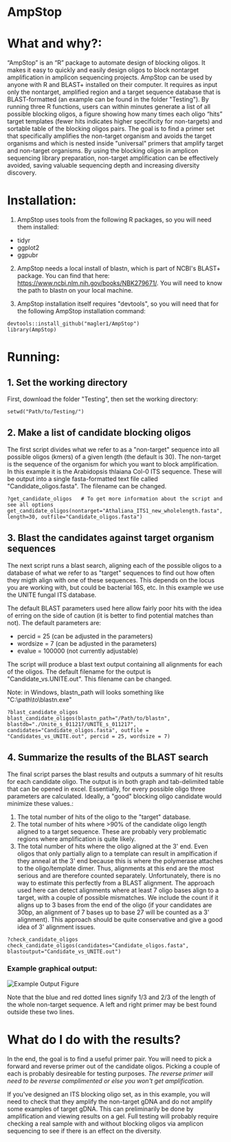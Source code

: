 # AmpStop

# What and why?: 
“AmpStop” is an “R” package to automate design of blocking oligos. It makes it easy to quickly and easily design oligos to block nontarget amplification in amplicon sequencing projects. AmpStop can be used by anyone with R and BLAST+ installed on their computer. It requires as input only the nontarget, amplified region and a target sequence database that is BLAST-formatted (an example can be found in the folder "Testing"). By running three R functions, users can within minutes generate a list of all possible blocking oligos, a figure showing how many times each oligo “hits” target templates (fewer hits indicates higher specificity for non-targets) and sortable table of the blocking oligos pairs. The goal is to find a primer set that specifically amplifies the non-target organism and avoids the target organisms and which is nested inside "universal" primers that amplify target and non-target organisms. By using the blocking oligos in amplicon sequencing library preparation, non-target amplification can be effectively avoided, saving valuable sequencing depth and increasing diversity discovery.

# Installation:
1. AmpStop uses tools from the following R packages, so you will need them installed:
* tidyr
* ggplot2
* ggpubr

2. AmpStop needs a local install of blastn, which is part of NCBI's BLAST+ package. You can find that here: https://www.ncbi.nlm.nih.gov/books/NBK279671/. You will need to know the path to blastn on your local machine.

3. AmpStop installation itself requires "devtools", so you will need that for the following AmpStop installation command:
```
devtools::install_github("magler1/AmpStop")
library(AmpStop)
```

# Running:

## 1. Set the working directory
First, download the folder "Testing", then set the working directory:
```
setwd("Path/to/Testing/")
```
## 2. Make a list of candidate blocking oligos
The first script divides what we refer to as a "non-target" sequence into all possible oligos (kmers) of a given length (the default is 30). The non-target is the sequence of the organism for which you want to block amplification. In this example it is the Arabidopsis thlaiana Col-0 ITS sequence. These will be output into a single fasta-formatted text file called "Candidate_oligos.fasta". The filename can be changed.
```
?get_candidate_oligos   # To get more information about the script and see all options
get_candidate_oligos(nontarget="Athaliana_ITS1_new_wholelength.fasta", length=30, outfile="Candidate_oligos.fasta")
```

## 3. Blast the candidates against target organism sequences
The next script runs a blast search, aligning each of the possible oligos to a database of what we refer to as "target" sequences to find out how often they migth align with one of these sequences. This depends on the locus you are working with, but could be bacterial 16S, etc. In this example we use the UNITE fungal ITS database.

The default BLAST parameters used here allow fairly poor hits with the idea of erring on the side of caution (it is better to find potential matches than not). The default parameters are:
* percid = 25 (can be adjusted in the parameters)
* wordsize = 7 (can be adjusted in the parameters)
* evalue = 100000 (not currently adjustable)

The script will produce a blast text output containing all alignments for each of the oligos. The default filename for the output is "Candidate_vs.UNITE.out". This filename can be changed.

Note: in Windows, blastn_path will looks something like "C:\\path\\to\\blastn.exe"

```
?blast_candidate_oligos
blast_candidate_oligos(blastn_path="/Path/to/blastn", blastdb="./Unite_s_011217/UNITE_s_011217", candidates="Candidate_oligos.fasta", outfile = "Candidates_vs_UNITE.out", percid = 25, wordsize = 7)
```

## 4. Summarize the results of the BLAST search
The final script parses the blast results and outputs a summary of hit results for each candidate oligo. The output is in both graph and tab-delimited table that can be opened in excel. Essentially, for every possible oligo three parameters are calculated. Ideally, a "good" blocking oligo candidate would minimize these values.:
1. The total number of hits of the oligo to the "target" database. 
2. The total number of hits where >90% of the candidate oligo length aligned to a target sequence. These are probably very problematic regions where amplification is quite likely.
3. The total number of hits where the oligo aligned at the 3' end. Even oligos that only partially align to a template can result in amplfication if they anneal at the 3' end because this is where the polymerase attaches to the oligo/template dimer. Thus, alignments at this end are the most serious and are therefore counted separately. Unfortunately, there is no way to estimate this perfectly from a BLAST alignment. The approach used here can detect alignments where at least 7 oligo bases align to a target, with a couple of possible mismatches. We include the count if it aligns up to 3 bases from the end of the oligo (if your candidates are 30bp, an alignment of 7 bases up to base 27 will be counted as a 3' alignment). This approach should be quite conservative and give a good idea of 3' alignment issues.

```
?check_candidate_oligos
check_candidate_oligos(candidates="Candidate_oligos.fasta", blastoutput="Candidate_vs_UNITE.out")
```
### Example graphical output:
![Example Output Figure](https://github.com/magler1/AmpStop/blob/master/Testing/Oligos_Plot.jpg)

Note that the blue and red dotted lines signify 1/3 and 2/3 of the length of the whole non-target sequence. A left and right primer may be best found outside these two lines.

# What do I do with the results?
In the end, the goal is to find a useful primer pair. You will need to pick a forward and reverse primer out of the candidate oligos. Picking a couple of each is probably desireable for testing purposes. *The reverse primer will need to be reverse complimented or else you won't get amplification.* 

If you've designed an ITS blocking oligo set, as in this example, you will need to check that they amplify the non-target gDNA and do not amplify some examples of target gDNA. This can preliminarily be done by amplification and viewing results on a gel. Full testing will probably require checking a real sample with and without blocking oligos via amplicon sequencing to see if there is an effect on the diversity. 
